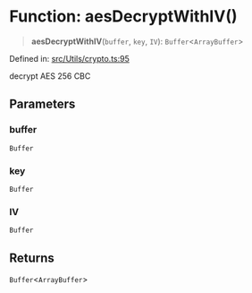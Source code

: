 # Function: aesDecryptWithIV()

> **aesDecryptWithIV**(`buffer`, `key`, `IV`): `Buffer`\<`ArrayBuffer`\>

Defined in: [src/Utils/crypto.ts:95](https://github.com/Fokusdotid/Baileys/blob/3533fb5d5a1e97f0cc8384505a121b389a346518/src/Utils/crypto.ts#L95)

decrypt AES 256 CBC

## Parameters

### buffer

`Buffer`

### key

`Buffer`

### IV

`Buffer`

## Returns

`Buffer`\<`ArrayBuffer`\>
